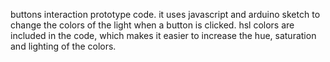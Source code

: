 buttons interaction prototype code. 
it uses javascript and arduino sketch to change the colors of the light when a button is clicked.
hsl colors are included in the code, which makes it easier to increase the hue, saturation and lighting of the colors.  

